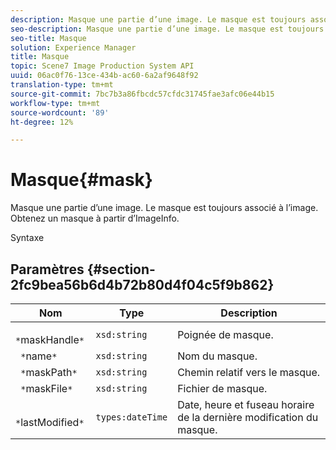 ```yaml
---
description: Masque une partie d’une image. Le masque est toujours associé à l’image. Obtenez un masque à partir d’ImageInfo.
seo-description: Masque une partie d’une image. Le masque est toujours associé à l’image. Obtenez un masque à partir d’ImageInfo.
seo-title: Masque
solution: Experience Manager
title: Masque
topic: Scene7 Image Production System API
uuid: 06ac0f76-13ce-434b-ac60-6a2af9648f92
translation-type: tm+mt
source-git-commit: 7bc7b3a86fbcdc57cfdc31745fae3afc06e44b15
workflow-type: tm+mt
source-wordcount: '89'
ht-degree: 12%

---
```



# Masque{#mask}

Masque une partie d’une image. Le masque est toujours associé à l’image. Obtenez un masque à partir d’ImageInfo.

Syntaxe

## Paramètres {#section-2fc9bea56b6d4b72b80d4f04c5f9b862}

| Nom | Type | Description |
|---|---|---|
| ` *`maskHandle`*` | `xsd:string` | Poignée de masque. |
| ` *`name`*` | `xsd:string` | Nom du masque. |
| ` *`maskPath`*` | `xsd:string` | Chemin relatif vers le masque. |
| ` *`maskFile`*` | `xsd:string` | Fichier de masque. |
| ` *`lastModified`*` | `types:dateTime` | Date, heure et fuseau horaire de la dernière modification du masque. |

